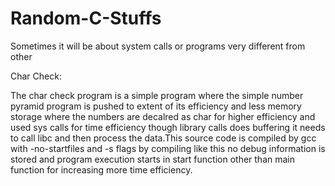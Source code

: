 # Random-C-Stuffs
Sometimes it will be about system calls or programs very different from other

  Char Check:
  
The char check program is a simple program where the simple number pyramid program is pushed to extent of its efficiency and less memory storage where the numbers are decalred as char for higher efficiency and used sys calls for time efficiency though library calls does buffering it needs to call libc and then process the data.This source code is compiled by gcc with -no-startfiles and -s flags by compiling like this no debug information is stored and program execution starts in start function other than main function for increasing more time efficiency.
